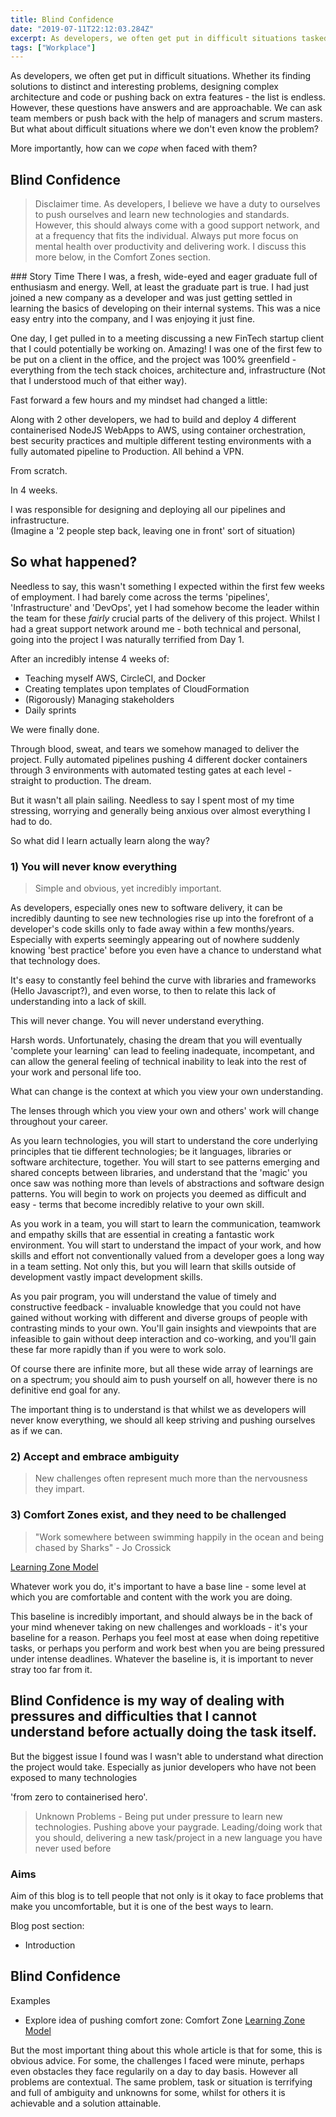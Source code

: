 ```yaml
---
title: Blind Confidence
date: "2019-07-11T22:12:03.284Z"
excerpt: As developers, we often get put in difficult situations tasked with finding answers to challenging, yet understandable questions. But how can we cope when faced with situations where we don't know the problem?
tags: ["Workplace"]
---
```

As developers, we often get put in difficult situations. Whether its finding solutions to distinct and interesting problems, designing complex architecture and code or pushing back on extra features - the list is endless. However, these questions have answers and are approachable. We can ask team members or push back with the help of managers and scrum masters. But what about difficult situations where we don't even know the problem? 

More importantly, how can we _cope_ when faced with them?

## Blind Confidence

> Disclaimer time. As developers, I believe we have a duty to ourselves to push ourselves and learn new technologies and standards. However, this should always come with a good support network, and at a frequency that fits the individual. <span class="blogpost-highlighted">Always put more focus on mental health over productivity and delivering work.</span> I discuss this more below, in the Comfort Zones section.

### Story Time
There I was, a fresh, wide-eyed and eager graduate full of enthusiasm and energy. Well, at least the graduate part is true. I had just joined a new company as a developer and was just getting settled in learning the basics of developing on their internal systems. This was a nice easy entry into the company, and I was enjoying it just fine. 

One day, I get pulled in to a meeting discussing a new FinTech startup client that I could potentially be working on. Amazing! I was one of the first few to be put on a client in the office, and the project was 100% greenfield - everything from the tech stack choices, architecture and, infrastructure (Not that I understood much of that either way).

Fast forward a few hours and my mindset had changed a little:

Along with 2 other developers, we had to build and deploy 4 different containerised NodeJS WebApps to AWS, using container orchestration, best security practices and multiple different testing environments with a fully automated pipeline to Production. All behind a VPN.

From scratch.

<span class="blogpost-highlighted">In 4 weeks. </span>

I was responsible for designing and deploying all our pipelines and infrastructure.<br/>(Imagine a '2 people step back, leaving one in front' sort of situation)

## So what happened?

Needless to say, this wasn't something I expected within the first few weeks of employment. I had barely come across the terms 'pipelines', 'Infrastructure' and 'DevOps', yet I had somehow become the leader within the team for these _fairly_ crucial parts of the delivery of this project. Whilst I had a great support network around me - both technical and personal, going into the project I was naturally terrified from Day 1. 

After an incredibly intense 4 weeks of:
 - Teaching myself AWS, CircleCI, and Docker
 - Creating templates upon templates of CloudFormation
 - (Rigorously) Managing stakeholders
 - Daily sprints

We were finally done. 

Through blood, sweat, and tears we somehow managed to deliver the project. Fully automated pipelines pushing 4 different docker containers through 3 environments with automated testing gates at each level - straight to production. The dream.

But it wasn't all plain sailing. Needless to say I spent most of my time stressing, worrying and generally being anxious over almost everything I had to do. 

<span class="blogpost-highlighted">So what did I learn actually learn along the way?</span>

### 1) You will never know everything
> Simple and obvious, yet incredibly important.

As developers, especially ones new to software delivery, it can be incredibly daunting to see new technologies rise up into the forefront of a developer's code skills only to fade away within a few months/years. Especially with experts seemingly appearing out of nowhere suddenly knowing 'best practice' before you even have a chance to understand what that technology does. 

It's easy to constantly feel behind the curve with libraries and frameworks (Hello Javascript?), and even worse, to then to relate this lack of understanding into a lack of skill.

This will never change. You will never understand everything. 

Harsh words. Unfortunately, chasing the dream that you will eventually 'complete your learning' can lead to feeling inadequate, incompetant, and can allow the general feeling of technical inability to leak into the rest of your work and personal life too.  

<span class="blogpost-highlighted">What can change is the context at which you view your own understanding.</span>

The lenses through which you view your own and others' work will change throughout your career. 

As you learn technologies, you will start to understand the core underlying principles that tie different technologies; be it languages, libraries or software architecture, together. You will start to see patterns emerging and shared concepts between libraries, and understand that the 'magic' you once saw was nothing more than levels of abstractions and software design patterns. You will begin to work on projects you deemed as difficult and easy - terms that become incredibly relative to your own skill. 

As you work in a team, you will start to learn the communication, teamwork and empathy skills that are essential in creating a fantastic work environment. You will start to understand the impact of your work, and how skills and effort not conventionally valued from a developer goes a long way in a team setting. Not only this, but you will learn that skills outside of development vastly impact development skills.  

As you pair program, you will understand the value of timely and constructive feedback - invaluable knowledge that you could not have gained without working with different and diverse groups of people with contrasting minds to your own. You'll gain insights and viewpoints that are infeasible to gain without deep interaction and co-working, and you'll gain these far more rapidly than if you were to work solo.

Of course there are infinite more, but all these wide array of learnings are on a spectrum; you should aim to push yourself on all, however there is no definitive end goal for any.

The important thing is to understand is that whilst we as developers will never know everything, we should all keep striving  and pushing ourselves as if we can. 

### 2) Accept and embrace ambiguity
> New challenges often represent much more than the nervousness they impart. 



### 3) Comfort Zones exist, and they need to be challenged
> "Work somewhere between swimming happily in the ocean and being chased by Sharks" - Jo Crossick

[Learning Zone Model](http://www.thempra.org.uk/social-pedagogy/key-concepts-in-social-pedagogy/the-learning-zone-model/)

Whatever work you do, it's important to have a base line - some level at which you are comfortable and content with the work you are doing.

This baseline is incredibly important, and should always be in the back of your mind whenever taking on new challenges and workloads - it's your baseline for a reason. Perhaps you feel most at ease when doing repetitive tasks, or perhaps you perform and work best when you are being pressured under intense deadlines. Whatever the baseline is, it is important to never stray too far from it.  


## Blind Confidence is my way of dealing with pressures and difficulties that I cannot understand before actually doing the task itself. 


But the biggest issue I found was <span class="blogpost-highlighted">I wasn't able to understand what direction the project would take</span>. Especially as junior developers who have not been exposed to many technologies


'from zero to containerised hero'.






> Unknown Problems - Being put under pressure to learn new technologies. Pushing above your paygrade. Leading/doing work that you should, delivering a new task/project in a new language you have never used before



### Aims
Aim of this blog is to tell people that not only is it okay to face problems that make you uncomfortable, but it is one of the best ways to learn. 

Blog post section:
- Introduction

## Blind Confidence
Examples

- Explore idea of pushing comfort zone: Comfort Zone [Learning Zone Model](http://www.thempra.org.uk/social-pedagogy/key-concepts-in-social-pedagogy/the-learning-zone-model/)


But the most important thing about this whole article is that for some, this is obvious advice. For some, the challenges I faced were minute, perhaps even obstacles they face regularily on a day to day basis. <span class="blogpost-highlighted">However all problems are contextual.</span> The same problem, task or situation is terrifying and full of ambiguity and unknowns for some, whilst for others it is achievable and a solution attainable. 

